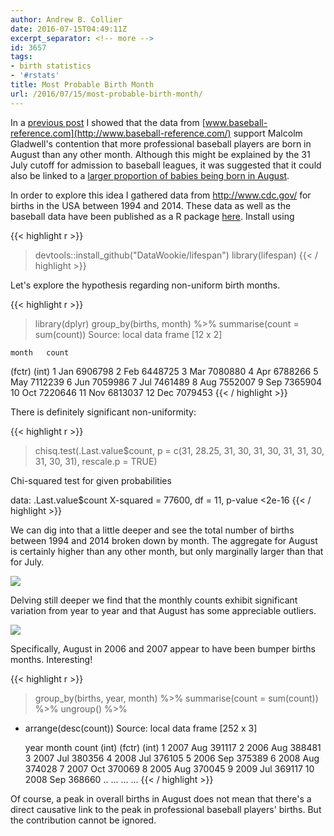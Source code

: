 ```yaml
---
author: Andrew B. Collier
date: 2016-07-15T04:49:11Z
excerpt_separator: <!-- more -->
id: 3657
tags:
- birth statistics
- '#rstats'
title: Most Probable Birth Month
url: /2016/07/15/most-probable-birth-month/
---
```


In a [previous post](http://www.exegetic.biz/blog/2016/07/major-league-baseball-birth-months/) I showed that the data from [www.baseball-reference.com](http://www.baseball-reference.com/) support Malcolm Gladwell's contention that more professional baseball players are born in August than any other month. Although this might be explained by the 31 July cutoff for admission to baseball leagues, it was suggested that it could also be linked to a [larger proportion of babies being born in August](http://www.livescience.com/32728-baby-month-is-almost-here-.html).

<!--more-->

In order to explore this idea I gathered data from <http://www.cdc.gov/> for births in the USA between 1994 and 2014. These data as well as the baseball data have been published as a R package [here](https://github.com/DataWookie/lifespan). Install using

{{< highlight r >}}
> devtools::install_github("DataWookie/lifespan")
> library(lifespan)
{{< / highlight >}}

Let's explore the hypothesis regarding non-uniform birth months.

{{< highlight r >}}
> library(dplyr)
> group_by(births, month) %>% summarise(count = sum(count))
Source: local data frame [12 x 2]

    month   count
   (fctr)   (int)
1     Jan 6906798
2     Feb 6448725
3     Mar 7080880
4     Apr 6788266
5     May 7112239
6     Jun 7059986
7     Jul 7461489
8     Aug 7552007
9     Sep 7365904
10    Oct 7220646
11    Nov 6813037
12    Dec 7079453
{{< / highlight >}}
  
There is definitely significant non-uniformity:

{{< highlight r >}}
> chisq.test(.Last.value$count, p = c(31, 28.25, 31, 30, 31, 30, 31, 31, 30, 31, 30, 31),
             rescale.p = TRUE)

  Chi-squared test for given probabilities

data:  .Last.value$count
X-squared = 77600, df = 11, p-value <2e-16
{{< / highlight >}}
  
We can dig into that a little deeper and see the total number of births between 1994 and 2014 broken down by month. The aggregate for August is certainly higher than any other month, but only marginally larger than that for July.

<img src="{{ site.baseurl }}/static/img/2016/07/births-totals.png" >
  
Delving still deeper we find that the monthly counts exhibit significant variation from year to year and that August has some appreciable outliers.

<img src="{{ site.baseurl }}/static/img/2016/07/births-boxplot.png" >
  
Specifically, August in 2006 and 2007 appear to have been bumper births months. Interesting!

{{< highlight r >}}
> group_by(births, year, month) %>% summarise(count = sum(count)) %>% ungroup() %>%
+   arrange(desc(count))
Source: local data frame [252 x 3]

    year  month  count
   (int) (fctr)  (int)
1   2007    Aug 391117
2   2006    Aug 388481
3   2007    Jul 380356
4   2008    Jul 376105
5   2006    Sep 375389
6   2008    Aug 374028
7   2007    Oct 370069
8   2005    Aug 370045
9   2009    Jul 369117
10  2008    Sep 368660
..   ...    ...    ...
{{< / highlight >}}

Of course, a peak in overall births in August does not mean that there's a direct causative link to the peak in professional baseball players' births. But the contribution cannot be ignored.
